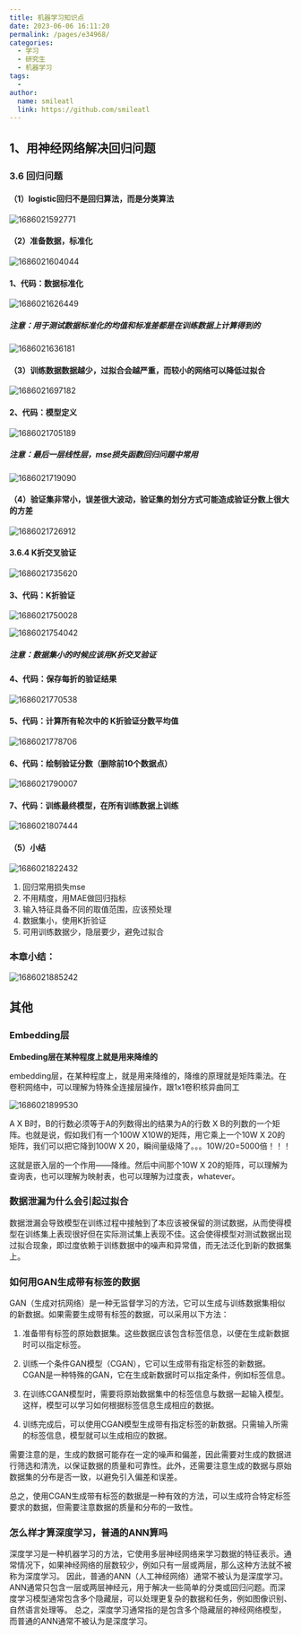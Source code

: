 ```yaml
---
title: 机器学习知识点
date: 2023-06-06 16:11:20
permalink: /pages/e34968/
categories:
  - 学习
  - 研究生
  - 机器学习
tags:
  - 
author: 
  name: smileatl
  link: https://github.com/smileatl
---
```

## 1、用神经网络解决回归问题

### 3.6 回归问题

#### （1）logistic回归不是回归算法，而是分类算法

![1686021592771](/assets/1686021592771.png)

#### （2）准备数据，标准化

![1686021604044](/assets/1686021604044.png)

#### 1、代码：数据标准化

![1686021626449](/assets/1686021626449.png)

##### 注意：用于测试数据标准化的均值和标准差都是在训练数据上计算得到的

![1686021636181](/assets/1686021636181.png)

#### （3）训练数据数据越少，过拟合会越严重，而较小的网络可以降低过拟合

![1686021697182](/assets/1686021697182.png)

#### 2、代码：模型定义

![1686021705189](/assets/1686021705189.png)

##### 注意：最后一层线性层，mse损失函数回归问题中常用

![1686021719090](/assets/1686021719090.png)

#### （4）验证集非常小，误差很大波动，验证集的划分方式可能造成验证分数上很大的方差

![1686021726912](/assets/1686021726912.png)

#### 3.6.4 K折交叉验证

![1686021735620](/assets/1686021735620.png)

#### 3、代码：K折验证

![1686021750028](/assets/1686021750028.png)

![1686021754042](/assets/1686021754042.png)

##### 注意：数据集小的时候应该用K折交叉验证

#### 4、代码：保存每折的验证结果

![1686021770538](/assets/1686021770538.png)

#### 5、代码：计算所有轮次中的 K折验证分数平均值

![1686021778706](/assets/1686021778706.png)

#### 6、代码：绘制验证分数（删除前10个数据点）

![1686021790007](/assets/1686021790007.png)

#### 7、代码：训练最终模型，在所有训练数据上训练

![1686021807444](/assets/1686021807444.png)

#### （5）小结

![1686021822432](/assets/1686021822432.png)

1. 回归常用损失mse
2. 不用精度，用MAE做回归指标
3. 输入特征具备不同的取值范围，应该预处理
4. 数据集小，使用K折验证
5. 可用训练数据少，隐层要少，避免过拟合

### 本章小结：

![1686021885242](/assets/1686021885242.png)



## 其他

### Embedding层

**Embeding层在某种程度上就是用来降维的**

embedding层，在某种程度上，就是用来降维的，降维的原理就是矩阵乘法。在卷积网络中，可以理解为特殊全连接层操作，跟1x1卷积核异曲同工

![1686021899530](/assets/1686021899530.png)

A X B时，B的行数必须等于A的列数得出的结果为A的行数 X B的列数的一个矩阵。也就是说，假如我们有一个100W X10W的矩阵，用它乘上一个10W X 20的矩阵，我们可以把它降到100W X 20，瞬间量级降了。。。10W/20=5000倍！！！

这就是嵌入层的一个作用——降维。然后中间那个10W X 20的矩阵，可以理解为查询表，也可以理解为映射表，也可以理解为过度表，whatever。



### 数据泄漏为什么会引起过拟合

数据泄漏会导致模型在训练过程中接触到了本应该被保留的测试数据，从而使得模型在训练集上表现很好但在实际测试集上表现不佳。这会使得模型对测试数据出现过拟合现象，即过度依赖于训练数据中的噪声和异常值，而无法泛化到新的数据集上。



### 如何用GAN生成带有标签的数据

GAN（生成对抗网络）是一种无监督学习的方法，它可以生成与训练数据集相似的新数据。如果需要生成带有标签的数据，可以采用以下方法：

1. 准备带有标签的原始数据集。这些数据应该包含标签信息，以便在生成新数据时可以指定标签。

2. 训练一个条件GAN模型（CGAN），它可以生成带有指定标签的新数据。CGAN是一种特殊的GAN，它在生成新数据时可以指定条件，例如标签信息。

3. 在训练CGAN模型时，需要将原始数据集中的标签信息与数据一起输入模型。这样，模型可以学习如何根据标签信息生成相应的数据。

4. 训练完成后，可以使用CGAN模型生成带有指定标签的新数据。只需输入所需的标签信息，模型就可以生成相应的数据。

需要注意的是，生成的数据可能存在一定的噪声和偏差，因此需要对生成的数据进行筛选和清洗，以保证数据的质量和可靠性。此外，还需要注意生成的数据与原始数据集的分布是否一致，以避免引入偏差和误差。

总之，使用CGAN生成带有标签的数据是一种有效的方法，可以生成符合特定标签要求的数据，但需要注意数据的质量和分布的一致性。



### 怎么样才算深度学习，普通的ANN算吗

深度学习是一种机器学习的方法，它使用多层神经网络来学习数据的特征表示。通常情况下，如果神经网络的层数较少，例如只有一层或两层，那么这种方法就不被称为深度学习。
因此，普通的ANN（人工神经网络）通常不被认为是深度学习。ANN通常只包含一层或两层神经元，用于解决一些简单的分类或回归问题。而深度学习模型通常包含多个隐藏层，可以处理更复杂的数据和任务，例如图像识别、自然语言处理等。
总之，深度学习通常指的是包含多个隐藏层的神经网络模型，而普通的ANN通常不被认为是深度学习。



